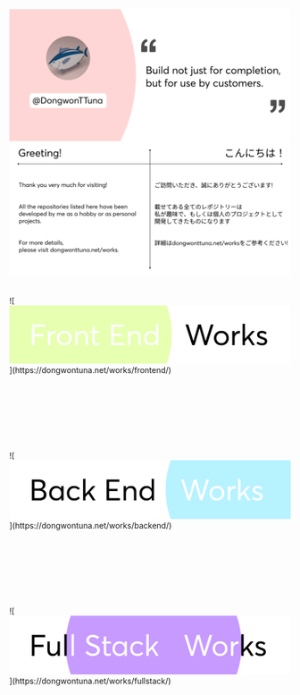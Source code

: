 <img src="/img/topBanner.png" alt="TopBanner"/>
<img src="/img/greeting.png" alt="GreetingBanner"/>
<br/>
<br/>
<br/>
![<img src="/img/frontendWorks.png" alt="frontendWorksBanner"/>](https://dongwontuna.net/works/frontend/)
<br/>
<br/>
<br/>
<br/>
<br/>
<br/>
<br/>
<br/>
<br/>
![<img src="/img/backendWorks.png" alt="backWorksBanner"/>](https://dongwontuna.net/works/backend/)
<br/>
<br/>
<br/>
<br/>
<br/>
<br/>
<br/>
<br/>
<br/>
![<img src="/img/fullstackWorks.png" alt="fullStackWorksBanner"/>](https://dongwontuna.net/works/fullstack/)
<br/>
<br/>
<br/>
<br/>
<br/>
<br/>
<br/>
<br/>
<br/>